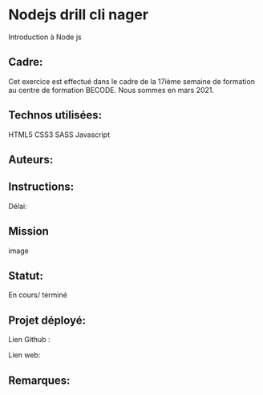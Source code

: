 # Nodejs drill cli nager
Introduction à Node js

## Cadre:
Cet exercice est effectué dans le cadre de la 17ième semaine de formation au centre de formation BECODE. 
Nous sommes en mars 2021.

## Technos utilisées:
HTML5
CSS3
SASS
Javascript

## Auteurs: 


## Instructions:


Délai: 

## Mission
image

## Statut:
En cours/ terminé

## Projet déployé: 
Lien Github : 

Lien web: 

## Remarques:

